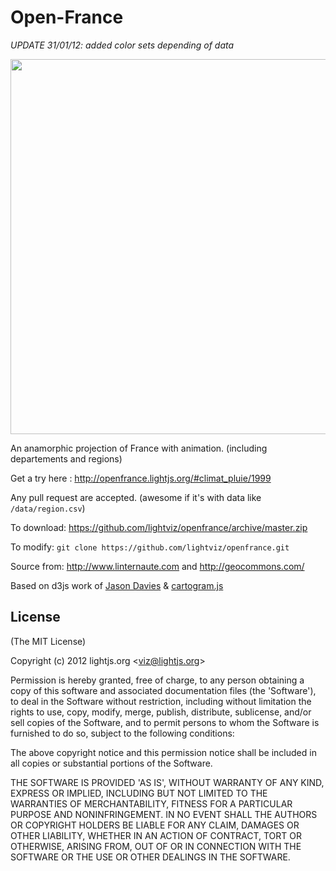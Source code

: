 Open-France
==========

*UPDATE 31/01/12: added color sets depending of data*

<a href="http://openfrance.lightjs.org/#climat_pluie/1999"><img src="http://openfrance.lightjs.org/preview.png" width="600"></a>

An anamorphic projection of France with animation. (including departements and regions)

Get a try here : http://openfrance.lightjs.org/#climat_pluie/1999

Any pull request are accepted. (awesome if it's with data like `/data/region.csv`)

To download: https://github.com/lightviz/openfrance/archive/master.zip

To modify: `git clone https://github.com/lightviz/openfrance.git`

Source from: http://www.linternaute.com and http://geocommons.com/

Based on d3js work of <a href="http://www.jasondavies.com">Jason Davies</a> & <a href="http://prag.ma/code/d3-cartogram/">cartogram.js</a>

## License 

(The MIT License)

Copyright (c) 2012 lightjs.org &lt;viz@lightjs.org&gt;

Permission is hereby granted, free of charge, to any person obtaining
a copy of this software and associated documentation files (the
'Software'), to deal in the Software without restriction, including
without limitation the rights to use, copy, modify, merge, publish,
distribute, sublicense, and/or sell copies of the Software, and to
permit persons to whom the Software is furnished to do so, subject to
the following conditions:

The above copyright notice and this permission notice shall be
included in all copies or substantial portions of the Software.

THE SOFTWARE IS PROVIDED 'AS IS', WITHOUT WARRANTY OF ANY KIND,
EXPRESS OR IMPLIED, INCLUDING BUT NOT LIMITED TO THE WARRANTIES OF
MERCHANTABILITY, FITNESS FOR A PARTICULAR PURPOSE AND NONINFRINGEMENT.
IN NO EVENT SHALL THE AUTHORS OR COPYRIGHT HOLDERS BE LIABLE FOR ANY
CLAIM, DAMAGES OR OTHER LIABILITY, WHETHER IN AN ACTION OF CONTRACT,
TORT OR OTHERWISE, ARISING FROM, OUT OF OR IN CONNECTION WITH THE
SOFTWARE OR THE USE OR OTHER DEALINGS IN THE SOFTWARE.
